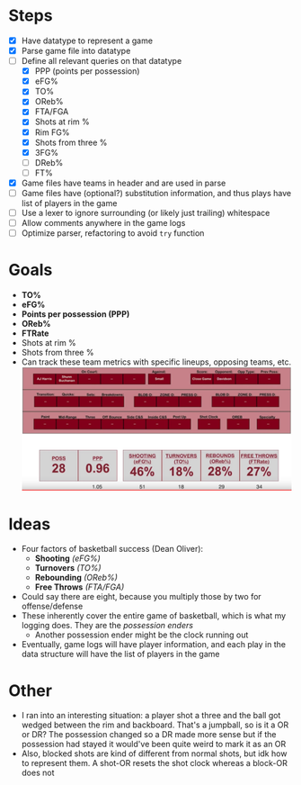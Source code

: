 # Steps
- [X] Have datatype to represent a game
- [X] Parse game file into datatype
- [ ] Define all relevant queries on that datatype
  - [X] PPP (points per possession)
  - [X] eFG%
  - [X] TO%
  - [X] OReb%
  - [X] FTA/FGA
  - [X] Shots at rim %
  - [X] Rim FG%
  - [X] Shots from three %
  - [X] 3FG%
  - [ ] DReb%
  - [ ] FT%
- [X] Game files have teams in header and are used in parse
- [ ] Game files have (optional?) substitution information, and thus plays have list of players in the game
- [ ] Use a lexer to ignore surrounding (or likely just trailing) whitespace
- [ ] Allow comments anywhere in the game logs
- [ ] Optimize parser, refactoring to avoid `try` function

# Goals
- **TO%**
- **eFG%**
- **Points per possession (PPP)** 
- **OReb%**
- **FTRate**
- Shots at rim %
- Shots from three %
- Can track these team metrics with specific lineups, opposing teams, etc.
![New Mexico State Basketball Analytics Dashboard](images/nms-bball-dashboard.jpg)

# Ideas
- Four factors of basketball success (Dean Oliver):
  - **Shooting** *(eFG%)*
  - **Turnovers** *(TO%)*
  - **Rebounding** *(OReb%)*
  - **Free Throws** *(FTA/FGA)*
- Could say there are eight, because you multiply those by two for offense/defense
- These inherently cover the entire game of basketball, which is what my logging does. They are the *possession enders*
  - Another possession ender might be the clock running out
- Eventually, game logs will have player information, and each play in the data structure will have the list of players in the game

# Other
- I ran into an interesting situation: a player shot a three and the ball got wedged between the rim and backboard. That's a jumpball, so is it a OR or DR? The possession changed so a DR made more sense but if the possession had stayed it would've been quite weird to mark it as an OR
- Also, blocked shots are kind of different from normal shots, but idk how to represent them. A shot-OR resets the shot clock whereas a block-OR does not